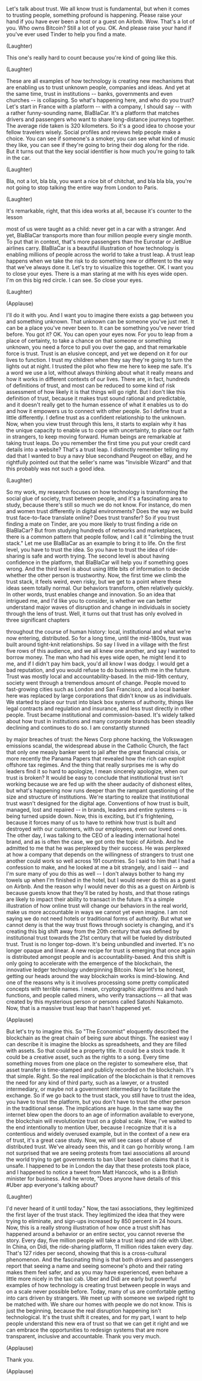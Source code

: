 
Let&#39;s talk about trust.
We all know trust is fundamental,
but when it comes to trusting people,
something profound is happening.
Please raise your hand
if you have ever been
a host or a guest on Airbnb.
Wow. That&#39;s a lot of you.
Who owns Bitcoin?
Still a lot of you. OK.
And please raise your hand
if you&#39;ve ever used Tinder
to help you find a mate.

(Laughter)

This one&#39;s really hard to count
because you&#39;re kind of going like this.

(Laughter)

These are all examples of how technology
is creating new mechanisms
that are enabling us to trust
unknown people, companies and ideas.
And yet at the same time,
trust in institutions --
banks, governments and even churches --
is collapsing.
So what&#39;s happening here,
and who do you trust?
Let&#39;s start in France with a platform --
with a company, I should say --
with a rather funny-sounding name,
BlaBlaCar.
It&#39;s a platform that matches
drivers and passengers
who want to share
long-distance journeys together.
The average ride taken is 320 kilometers.
So it&#39;s a good idea
to choose your fellow travelers wisely.
Social profiles and reviews
help people make a choice.
You can see if someone&#39;s a smoker,
you can see what kind of music they like,
you can see if they&#39;re going to bring
their dog along for the ride.
But it turns out
that the key social identifier
is how much you&#39;re going
to talk in the car.

(Laughter)

Bla, not a lot,
bla bla, you want a nice bit of chitchat,
and bla bla bla, you&#39;re not going
to stop talking the entire way
from London to Paris.

(Laughter)

It&#39;s remarkable, right,
that this idea works at all,
because it&#39;s counter to the lesson

most of us were taught as a child:
never get in a car with a stranger.
And yet, BlaBlaCar transports
more than four million people
every single month.
To put that in context,
that&#39;s more passengers
than the Eurostar
or JetBlue airlines carry.
BlaBlaCar is a beautiful illustration
of how technology is enabling
millions of people across the world
to take a trust leap.
A trust leap happens when we take the risk
to do something new or different
to the way that we&#39;ve always done it.
Let&#39;s try to visualize this together.
OK. I want you to close your eyes.
There is a man staring at me
with his eyes wide open.
I&#39;m on this big red circle. I can see.
So close your eyes.

(Laughter)
 
(Applause)

I&#39;ll do it with you.
And I want you to imagine
there exists a gap
between you and something unknown.
That unknown can be
someone you&#39;ve just met.
It can be a place you&#39;ve never been to.
It can be something
you&#39;ve never tried before.
You got it?
OK. You can open your eyes now.
For you to leap from a place of certainty,
to take a chance on that someone
or something unknown,
you need a force to pull you over the gap,
and that remarkable force is trust.
Trust is an elusive concept,
and yet we depend on it
for our lives to function.
I trust my children
when they say they&#39;re going
to turn the lights out at night.
I trusted the pilot
who flew me here to keep me safe.
It&#39;s a word we use a lot,
without always thinking
about what it really means
and how it works in different
contexts of our lives.
There are, in fact,
hundreds of definitions of trust,
and most can be reduced
to some kind of risk assessment
of how likely it is
that things will go right.
But I don&#39;t like this definition of trust,
because it makes trust
sound rational and predictable,
and it doesn&#39;t really get
to the human essence
of what it enables us to do
and how it empowers us
to connect with other people.
So I define trust a little differently.
I define trust as a confident
relationship to the unknown.
Now, when you view trust
through this lens,
it starts to explain
why it has the unique capacity
to enable us to cope with uncertainty,
to place our faith in strangers,
to keep moving forward.
Human beings are remarkable
at taking trust leaps.
Do you remember the first time
you put your credit card details
into a website?
That&#39;s a trust leap.
I distinctly remember telling my dad
that I wanted to buy a navy blue
secondhand Peugeot on eBay,
and he rightfully pointed out
that the seller&#39;s name
was &quot;Invisible Wizard&quot;
and that this probably
was not such a good idea.

(Laughter)

So my work, my research
focuses on how technology
is transforming
the social glue of society,
trust between people,
and it&#39;s a fascinating area to study,
because there&#39;s still
so much we do not know.
For instance, do men and women
trust differently in digital environments?
Does the way we build trust
face-to-face translate online?
Does trust transfer?
So if you trust finding a mate on Tinder,
are you more likely
to trust finding a ride on BlaBlaCar?
But from studying hundreds
of networks and marketplaces,
there is a common pattern
that people follow,
and I call it &quot;climbing the trust stack.&quot;
Let me use BlaBlaCar
as an example to bring it to life.
On the first level,
you have to trust the idea.
So you have to trust
the idea of ride-sharing
is safe and worth trying.
The second level is about having
confidence in the platform,
that BlaBlaCar will help you
if something goes wrong.
And the third level is about
using little bits of information
to decide whether
the other person is trustworthy.
Now, the first time
we climb the trust stack,
it feels weird, even risky,
but we get to a point
where these ideas seem totally normal.
Our behaviors transform,
often relatively quickly.
In other words, trust enables
change and innovation.
So an idea that intrigued me,
and I&#39;d like you to consider,
is whether we can better understand
major waves of disruption and change
in individuals in society
through the lens of trust.
Well, it turns out
that trust has only evolved
in three significant chapters

throughout the course of human history:
local, institutional
and what we&#39;re now entering, distributed.
So for a long time,
until the mid-1800s,
trust was built
around tight-knit relationships.
So say I lived in a village
with the first five rows of this audience,
and we all knew one another,
and say I wanted to borrow money.
The man who had his eyes wide open,
he might lend it to me,
and if I didn&#39;t pay him back,
you&#39;d all know I was dodgy.
I would get a bad reputation,
and you would refuse
to do business with me in the future.
Trust was mostly local
and accountability-based.
In the mid-19th century,
society went through
a tremendous amount of change.
People moved to fast-growing cities
such as London and San Francisco,
and a local banker here
was replaced by large corporations
that didn&#39;t know us as individuals.
We started to place our trust
into black box systems of authority,
things like legal contracts
and regulation and insurance,
and less trust directly in other people.
Trust became institutional
and commission-based.
It&#39;s widely talked about how trust
in institutions and many corporate brands
has been steadily declining
and continues to do so.
I am constantly stunned

by major breaches of trust:
the News Corp phone hacking,
the Volkswagen emissions scandal,
the widespread abuse
in the Catholic Church,
the fact that only one measly banker
went to jail after the great
financial crisis,
or more recently the Panama Papers
that revealed how the rich
can exploit offshore tax regimes.
And the thing that really surprises me
is why do leaders find it so hard
to apologize, I mean sincerely apologize,
when our trust is broken?
It would be easy to conclude
that institutional trust isn&#39;t working
because we are fed up
with the sheer audacity
of dishonest elites,
but what&#39;s happening now
runs deeper than the rampant questioning
of the size and structure of institutions.
We&#39;re starting to realize
that institutional trust
wasn&#39;t designed for the digital age.
Conventions of how trust is built,
managed, lost and repaired --
in brands, leaders and entire systems --
is being turned upside down.
Now, this is exciting,
but it&#39;s frightening,
because it forces many of us
to have to rethink
how trust is built and destroyed
with our customers, with our employees,
even our loved ones.
The other day, I was talking to the CEO
of a leading international hotel brand,
and as is often the case,
we got onto the topic of Airbnb.
And he admitted to me
that he was perplexed by their success.
He was perplexed at how a company
that depends on the willingness
of strangers to trust one another
could work so well across 191 countries.
So I said to him
that I had a confession to make,
and he looked at me a bit strangely,
and I said --
and I&#39;m sure many of you
do this as well --
I don&#39;t always bother to hang my towels up
when I&#39;m finished in the hotel,
but I would never do this
as a guest on Airbnb.
And the reason why I would never do this
as a guest on Airbnb
is because guests know
that they&#39;ll be rated by hosts,
and that those ratings
are likely to impact their ability
to transact in the future.
It&#39;s a simple illustration of how
online trust will change our behaviors
in the real world,
make us more accountable
in ways we cannot yet even imagine.
I am not saying we do not need hotels
or traditional forms of authority.
But what we cannot deny
is that the way trust
flows through society is changing,
and it&#39;s creating this big shift
away from the 20th century
that was defined by institutional trust
towards the 21st century
that will be fueled by distributed trust.
Trust is no longer top-down.
It&#39;s being unbundled and inverted.
It&#39;s no longer opaque and linear.
A new recipe for trust is emerging
that once again
is distributed amongst people
and is accountability-based.
And this shift is only going to accelerate
with the emergence of the blockchain,
the innovative ledger technology
underpinning Bitcoin.
Now let&#39;s be honest,
getting our heads around
the way blockchain works
is mind-blowing.
And one of the reasons why
is it involves processing
some pretty complicated concepts
with terrible names.
I mean, cryptographic algorithms
and hash functions,
and people called miners,
who verify transactions --
all that was created
by this mysterious person
or persons called Satoshi Nakamoto.
Now, that is a massive trust leap
that hasn&#39;t happened yet.

(Applause)

But let&#39;s try to imagine this.
So &quot;The Economist&quot;
eloquently described the blockchain
as the great chain
of being sure about things.
The easiest way I can describe it
is imagine the blocks as spreadsheets,
and they are filled with assets.
So that could be a property title.
It could be a stock trade.
It could be a creative asset,
such as the rights to a song.
Every time something moves
from one place on the register
to somewhere else,
that asset transfer is time-stamped
and publicly recorded on the blockchain.
It&#39;s that simple. Right.
So the real implication of the blockchain
is that it removes the need
for any kind of third party,
such as a lawyer,
or a trusted intermediary,
or maybe not a government intermediary
to facilitate the exchange.
So if we go back to the trust stack,
you still have to trust the idea,
you have to trust the platform,
but you don&#39;t have to trust
the other person
in the traditional sense.
The implications are huge.
In the same way the internet blew open
the doors to an age of information
available to everyone,
the blockchain will revolutionize
trust on a global scale.
Now, I&#39;ve waited to the end
intentionally to mention Uber,
because I recognize
that it is a contentious
and widely overused example,
but in the context of a new era of trust,
it&#39;s a great case study.
Now, we will see cases of abuse
of distributed trust.
We&#39;ve already seen this,
and it can go horribly wrong.
I am not surprised that we are seeing
protests from taxi associations
all around the world
trying to get governments to ban Uber
based on claims that it is unsafe.
I happened to be in London
the day that these protests took place,
and I happened to notice a tweet
from Matt Hancock, who is
a British minister for business.
And he wrote,
&quot;Does anyone have details of this
#Uber app everyone&#39;s talking about?

(Laughter)

I&#39;d never heard of it until today.&quot;
Now, the taxi associations,
they legitimized the first layer
of the trust stack.
They legitimized the idea
that they were trying to eliminate,
and sign-ups increased
by 850 percent in 24 hours.
Now, this is a really strong illustration
of how once a trust shift has happened
around a behavior or an entire sector,
you cannot reverse the story.
Every day, five million people
will take a trust leap
and ride with Uber.
In China, on Didi,
the ride-sharing platform,
11 million rides taken every day.
That&#39;s 127 rides per second,
showing that this is
a cross-cultural phenomenon.
And the fascinating thing is
that both drivers and passengers report
that seeing a name
and seeing someone&#39;s photo
and their rating
makes them feel safer,
and as you may have experienced,
even behave a little more nicely
in the taxi cab.
Uber and Didi are early
but powerful examples
of how technology
is creating trust between people
in ways and on a scale
never possible before.
Today, many of us are comfortable
getting into cars driven by strangers.
We meet up with someone
we swiped right to be matched with.
We share our homes
with people we do not know.
This is just the beginning,
because the real disruption happening
isn&#39;t technological.
It&#39;s the trust shift it creates,
and for my part, I want to help people
understand this new era of trust
so that we can get it right
and we can embrace
the opportunities to redesign systems
that are more transparent,
inclusive and accountable.
Thank you very much.

(Applause)

Thank you.

(Applause)

